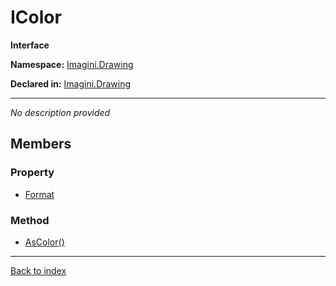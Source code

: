# IColor

**Interface**

**Namespace:** [Imagini.Drawing](Imagini.Drawing.md)

**Declared in:** [Imagini.Drawing](Imagini.Drawing.md)

------


*No description provided*

## Members

### Property
* [Format](Imagini.Drawing.IColor.Format.md)

### Method
* [AsColor()](Imagini.Drawing.IColor.AsColor().md)

------

[Back to index](index.md)